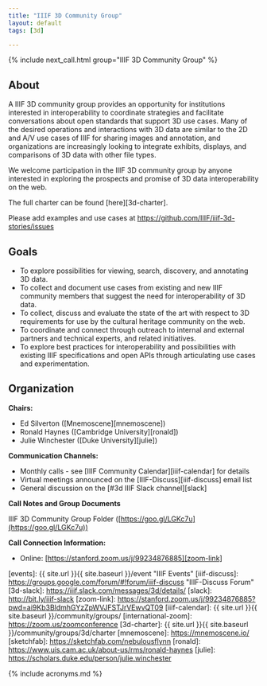 ```yaml
---
title: "IIIF 3D Community Group"
layout: default
tags: [3d]

---
```


{% include next_call.html group="IIIF 3D Community Group" %}

## About

A IIIF 3D community group provides an opportunity for institutions interested in interoperability to coordinate strategies and facilitate conversations about open standards that support 3D use cases. Many of the desired operations and interactions with 3D data are similar to the 2D and A/V use cases of IIIF for sharing images and annotation, and organizations are increasingly looking to integrate exhibits, displays, and comparisons of 3D data with other file types.

We welcome participation in the IIIF 3D community group by anyone interested in exploring the prospects and promise of 3D data interoperability on the web.

The full charter can be found [here][3d-charter].

Please add examples and use cases at https://github.com/IIIF/iiif-3d-stories/issues

## Goals

 * To explore possibilities for viewing, search, discovery, and annotating 3D data.
 * To collect and document use cases from existing and new IIIF community members that suggest the need for interoperability of 3D data.
 * To collect, discuss and evaluate the state of the art with respect to 3D requirements for use by the cultural heritage community on the web.
 * To coordinate and connect through outreach to internal and external partners and technical experts, and related initiatives.
 * To explore best practices for interoperability and possibilities with existing IIIF specifications and open APIs through articulating use cases and experimentation.

## Organization

**Chairs:**

  * Ed Silverton ([Mnemoscene][mnemoscene])
  * Ronald Haynes ([Cambridge University][ronald])
  * Julie Winchester ([Duke University][julie])

**Communication Channels:**

  * Monthly calls - see [IIIF Community Calendar][iiif-calendar] for details
  * Virtual meetings announced on the [IIIF-Discuss][iiif-discuss] email list
  * General discussion on the [#3d IIIF Slack channel][slack]

**Call Notes and Group Documents**

IIIF 3D Community Group Folder ([https://goo.gl/LGKc7u](https://goo.gl/LGKc7u))

**Call Connection Information:**

 * Online: [https://stanford.zoom.us/j/99234876885][zoom-link]


[3d-user-stories]: https://github.com/IIIF/iiif-3d-stories "3D User Stories"
[events]: {{ site.url }}{{ site.baseurl }}/event "IIIF Events"
[iiif-discuss]: https://groups.google.com/forum/#!forum/iiif-discuss "IIIF-Discuss Forum"
[3d-slack]: https://iiif.slack.com/messages/3d/details/
[slack]: http://bit.ly/iiif-slack
[zoom-link]: https://stanford.zoom.us/j/99234876885?pwd=ai9Kb3BldmhGYzZpWVJFSTJrVEwvQT09
[iiif-calendar]: {{ site.url }}{{ site.baseurl }}/community/groups/
[international-zoom]: https://zoom.us/zoomconference
[3d-charter]: {{ site.url }}{{ site.baseurl }}/community/groups/3d/charter
[mnemoscene]: https://mnemoscene.io/
[sketchfab]: https://sketchfab.com/nebulousflynn
[ronald]: https://www.uis.cam.ac.uk/about-us/rms/ronald-haynes
[julie]: https://scholars.duke.edu/person/julie.winchester 

{% include acronyms.md %}
